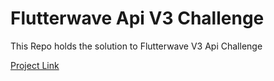 # Flutterwave Api V3 Challenge

This Repo holds the solution to Flutterwave V3 Api Challenge

[Project Link](https://jumga-mart.herokuapp.com/)